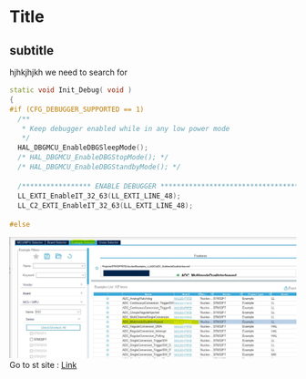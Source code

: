 # Title
## subtitle
hjhkjhjkh
we need to search for 
```cc
static void Init_Debug( void )
{
#if (CFG_DEBUGGER_SUPPORTED == 1)
  /**
   * Keep debugger enabled while in any low power mode
   */
  HAL_DBGMCU_EnableDBGSleepMode();
  /* HAL_DBGMCU_EnableDBGStopMode(); */
  /* HAL_DBGMCU_EnableDBGStandbyMode(); */

  /***************** ENABLE DEBUGGER *************************************/
  LL_EXTI_EnableIT_32_63(LL_EXTI_LINE_48);
  LL_C2_EXTI_EnableIT_32_63(LL_EXTI_LINE_48);

#else
```
![Imag1](./img/ADCDualInterleave_Example.JPG)
Go to st site :
[Link](www.st.cm)
